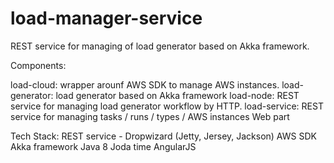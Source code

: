 # load-manager-service

REST service for managing of load generator based on Akka framework.

Components:

load-cloud: 
  wrapper arounf AWS SDK to manage AWS instances.
load-generator:
  load generator based on Akka framework
load-node:
  REST service for managing load generator workflow by HTTP.
load-service:
  REST service for managing tasks / runs / types / AWS instances
  Web part
  
Tech Stack:
  REST service - Dropwizard (Jetty, Jersey, Jackson)
  AWS SDK
  Akka framework 
  Java 8
  Joda time
  AngularJS
